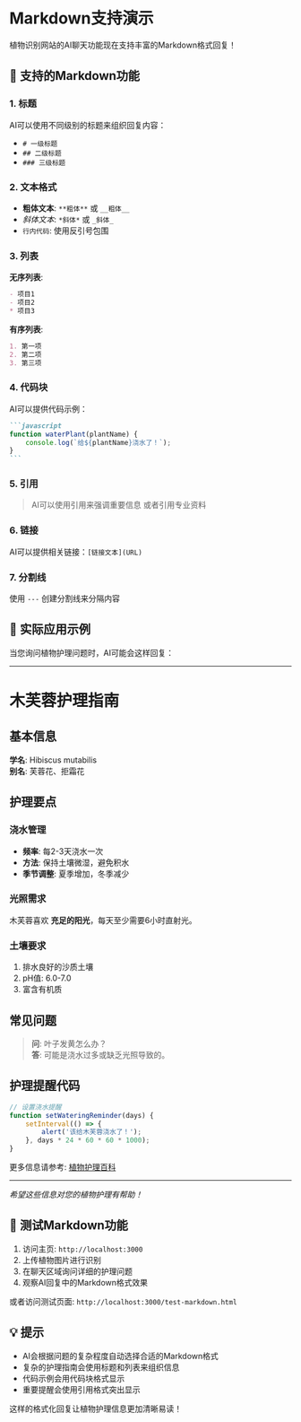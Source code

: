 # Markdown支持演示

植物识别网站的AI聊天功能现在支持丰富的Markdown格式回复！

## 🎯 支持的Markdown功能

### 1. 标题
AI可以使用不同级别的标题来组织回复内容：
- `# 一级标题`
- `## 二级标题` 
- `### 三级标题`

### 2. 文本格式
- **粗体文本**: `**粗体**` 或 `__粗体__`
- *斜体文本*: `*斜体*` 或 `_斜体_`
- `行内代码`: 使用反引号包围

### 3. 列表
**无序列表**:
```markdown
- 项目1
- 项目2
* 项目3
```

**有序列表**:
```markdown
1. 第一项
2. 第二项
3. 第三项
```

### 4. 代码块
AI可以提供代码示例：
````markdown
```javascript
function waterPlant(plantName) {
    console.log(`给${plantName}浇水了！`);
}
```
````

### 5. 引用
> AI可以使用引用来强调重要信息
> 或者引用专业资料

### 6. 链接
AI可以提供相关链接：`[链接文本](URL)`

### 7. 分割线
使用 `---` 创建分割线来分隔内容

## 🌿 实际应用示例

当您询问植物护理问题时，AI可能会这样回复：

---

# 木芙蓉护理指南

## 基本信息
**学名**: Hibiscus mutabilis  
**别名**: 芙蓉花、拒霜花

## 护理要点

### 浇水管理
- **频率**: 每2-3天浇水一次
- **方法**: 保持土壤微湿，避免积水
- **季节调整**: 夏季增加，冬季减少

### 光照需求
木芙蓉喜欢 **充足的阳光**，每天至少需要6小时直射光。

### 土壤要求
1. 排水良好的沙质土壤
2. pH值: 6.0-7.0
3. 富含有机质

## 常见问题

> **问**: 叶子发黄怎么办？  
> **答**: 可能是浇水过多或缺乏光照导致的。

## 护理提醒代码
```javascript
// 设置浇水提醒
function setWateringReminder(days) {
    setInterval(() => {
        alert('该给木芙蓉浇水了！');
    }, days * 24 * 60 * 60 * 1000);
}
```

更多信息请参考: [植物护理百科](https://example.com)

---

*希望这些信息对您的植物护理有帮助！*

## 🧪 测试Markdown功能

1. 访问主页: `http://localhost:3000`
2. 上传植物图片进行识别
3. 在聊天区域询问详细的护理问题
4. 观察AI回复中的Markdown格式效果

或者访问测试页面: `http://localhost:3000/test-markdown.html`

## 💡 提示

- AI会根据问题的复杂程度自动选择合适的Markdown格式
- 复杂的护理指南会使用标题和列表来组织信息
- 代码示例会用代码块格式显示
- 重要提醒会使用引用格式突出显示

这样的格式化回复让植物护理信息更加清晰易读！ 